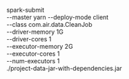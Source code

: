 spark-submit \
--master yarn
--deploy-mode client \
--class com.air.data.CleanJob \
--driver-memory 1G \
--driver-cores 1 \
--executor-memory 2G \
--executor-cores 1 \
--num-executors 1 \
./project-data-jar-with-dependencies.jar 